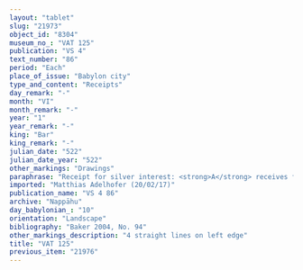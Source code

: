 ```yaml
---
layout: "tablet"
slug: "21973"
object_id: "8304"
museum_no_: "VAT 125"
publication: "VS 4"
text_number: "86"
period: "Each"
place_of_issue: "Babylon city"
type_and_content: "Receipts"
day_remark: "-"
month: "VI"
month_remark: "-"
year: "1"
year_remark: "-"
king: "Bar"
king_remark: "-"
julian_date: "522"
julian_date_year: "522"
other_markings: "Drawings"
paraphrase: "Receipt for silver interest: <strong>A</strong> receives from <strong>B</strong> 4 shekels of silver from the interest on a promissory note (<em>uˀiltu</em>) for &frac12; mina of silver. Addendum: Each party has taken a copy. 2 witnesses and the scribe (Bēl-iddin/Itti-Marduk-balāṭu/Ahu-bani).<br /> &nbsp;<br /> <strong>A</strong> = Iddin-Nab&ucirc;/Nab&ucirc;-bān-zēri//Nappāhu; <strong>B</strong> = Iqī&scaron;āya-Marduk/Nab&ucirc;-balāssu-iqbi//Nappāhu<br /> &nbsp;"
imported: "Matthias Adelhofer (20/02/17)"
publication_name: "VS 4 86"
archive: "Nappāhu"
day_babylonian_: "10"
orientation: "Landscape"
bibliography: "Baker 2004, No. 94"
other_markings_description: "4 straight lines on left edge"
title: "VAT 125"
previous_item: "21976"
---
```

